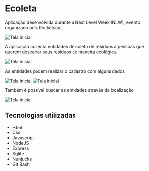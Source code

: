 # Ecoleta
Aplicação desenvolvida durante a Next Level Week (NLW), evento organizado pela Rocketseat.

![Tela inicial](https://github.com/SantiVinius/NLW-Ecoleta/blob/master/public/Home.png)

A aplicação conecta entidades de coleta de resíduos a pessoas que querem descartar seus resíduos de maneira ecológica.

![Tela inicial](https://github.com/SantiVinius/NLW-Ecoleta/blob/master/public/Search.png)

As entidades podem realizar o cadastro com alguns dados

![Tela inicial](https://github.com/SantiVinius/NLW-Ecoleta/blob/master/public/Register.png)
![Tela inicial](https://github.com/SantiVinius/NLW-Ecoleta/blob/master/public/items.png)

Também é possível buscar as entidades através da localização

![Tela inicial](https://github.com/SantiVinius/NLW-Ecoleta/blob/master/public/SearchCity.png)




## Tecnologias utilizadas
* Html 
* Css 
* Javascript 
* NodeJS 
* Express 
* Sqlite 
* Nunjucks 
* Git Bash

